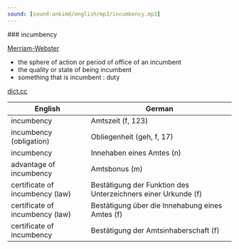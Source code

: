 ```yaml
---
sound: [sound:ankimd/english/mp3/incumbency.mp3]
---
```


\### incumbency

[Merriam-Webster](https://www.merriam-webster.com/dictionary/incumbency)

- the sphere of action or period of office of an incumbent
- the quality or state of being incumbent
- something that is incumbent : duty

[dict.cc](https://www.dict.cc/incumbency)

| English        | German       |
| -------------- | ------------ |
| incumbency | Amtszeit (f, 123) |
| incumbency (obligation) | Obliegenheit (geh, f, 17) |
| incumbency | Innehaben eines Amtes (n) |
| advantage of incumbency | Amtsbonus (m) |
| certificate of incumbency (law) | Bestätigung der Funktion des Unterzeichners einer Urkunde (f) |
| certificate of incumbency (law) | Bestätigung über die Innehabung eines Amtes (f) |
| certificate of incumbency <COI> | Bestätigung der Amtsinhaberschaft (f) |
